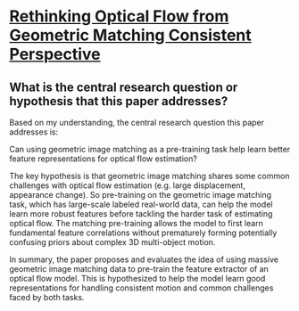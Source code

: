 # [Rethinking Optical Flow from Geometric Matching Consistent Perspective](https://arxiv.org/abs/2303.08384)

## What is the central research question or hypothesis that this paper addresses?

 Based on my understanding, the central research question this paper addresses is:

Can using geometric image matching as a pre-training task help learn better feature representations for optical flow estimation?

The key hypothesis is that geometric image matching shares some common challenges with optical flow estimation (e.g. large displacement, appearance change). So pre-training on the geometric image matching task, which has large-scale labeled real-world data, can help the model learn more robust features before tackling the harder task of estimating optical flow. The matching pre-training allows the model to first learn fundamental feature correlations without prematurely forming potentially confusing priors about complex 3D multi-object motion.

In summary, the paper proposes and evaluates the idea of using massive geometric image matching data to pre-train the feature extractor of an optical flow model. This is hypothesized to help the model learn good representations for handling consistent motion and common challenges faced by both tasks.
